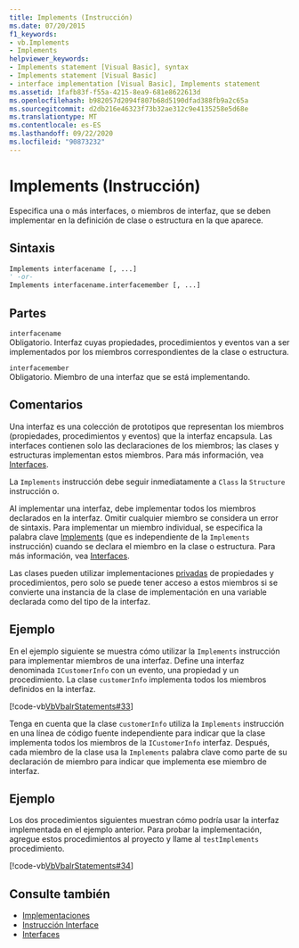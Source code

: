 ```yaml
---
title: Implements (Instrucción)
ms.date: 07/20/2015
f1_keywords:
- vb.Implements
- Implements
helpviewer_keywords:
- Implements statement [Visual Basic], syntax
- Implements statement [Visual Basic]
- interface implementation [Visual Basic], Implements statement
ms.assetid: 1fafb83f-f55a-4215-8ea9-681e8622613d
ms.openlocfilehash: b982057d2094f807b68d5190dfad388fb9a2c65a
ms.sourcegitcommit: d2db216e46323f73b32ae312c9e4135258e5d68e
ms.translationtype: MT
ms.contentlocale: es-ES
ms.lasthandoff: 09/22/2020
ms.locfileid: "90873232"
---
```

# <a name="implements-statement"></a>Implements (Instrucción)

Especifica una o más interfaces, o miembros de interfaz, que se deben implementar en la definición de clase o estructura en la que aparece.  
  
## <a name="syntax"></a>Sintaxis  
  
```vb  
Implements interfacename [, ...]  
' -or-  
Implements interfacename.interfacemember [, ...]  
```  
  
## <a name="parts"></a>Partes  

 `interfacename`  
 Obligatorio. Interfaz cuyas propiedades, procedimientos y eventos van a ser implementados por los miembros correspondientes de la clase o estructura.  
  
 `interfacemember`  
 Obligatorio. Miembro de una interfaz que se está implementando.  
  
## <a name="remarks"></a>Comentarios  

 Una interfaz es una colección de prototipos que representan los miembros (propiedades, procedimientos y eventos) que la interfaz encapsula. Las interfaces contienen solo las declaraciones de los miembros; las clases y estructuras implementan estos miembros. Para más información, vea [Interfaces](../../programming-guide/language-features/interfaces/index.md).  
  
 La `Implements` instrucción debe seguir inmediatamente a `Class` la `Structure` instrucción o.  
  
 Al implementar una interfaz, debe implementar todos los miembros declarados en la interfaz. Omitir cualquier miembro se considera un error de sintaxis. Para implementar un miembro individual, se especifica la palabra clave [Implements](implements-clause.md) (que es independiente de la `Implements` instrucción) cuando se declara el miembro en la clase o estructura. Para más información, vea [Interfaces](../../programming-guide/language-features/interfaces/index.md).  
  
 Las clases pueden utilizar implementaciones [privadas](../modifiers/private.md) de propiedades y procedimientos, pero solo se puede tener acceso a estos miembros si se convierte una instancia de la clase de implementación en una variable declarada como del tipo de la interfaz.  
  
## <a name="example"></a>Ejemplo  

 En el ejemplo siguiente se muestra cómo utilizar la `Implements` instrucción para implementar miembros de una interfaz. Define una interfaz denominada `ICustomerInfo` con un evento, una propiedad y un procedimiento. La clase `customerInfo` implementa todos los miembros definidos en la interfaz.  
  
 [!code-vb[VbVbalrStatements#33](~/samples/snippets/visualbasic/VS_Snippets_VBCSharp/VbVbalrStatements/VB/Class1.vb#33)]  
  
 Tenga en cuenta que la clase `customerInfo` utiliza la `Implements` instrucción en una línea de código fuente independiente para indicar que la clase implementa todos los miembros de la `ICustomerInfo` interfaz. Después, cada miembro de la clase usa la `Implements` palabra clave como parte de su declaración de miembro para indicar que implementa ese miembro de interfaz.  
  
## <a name="example"></a>Ejemplo  

 Los dos procedimientos siguientes muestran cómo podría usar la interfaz implementada en el ejemplo anterior. Para probar la implementación, agregue estos procedimientos al proyecto y llame al `testImplements` procedimiento.  
  
 [!code-vb[VbVbalrStatements#34](~/samples/snippets/visualbasic/VS_Snippets_VBCSharp/VbVbalrStatements/VB/Class1.vb#34)]  
  
## <a name="see-also"></a>Consulte también

- [Implementaciones](implements-clause.md)
- [Instrucción Interface](interface-statement.md)
- [Interfaces](../../programming-guide/language-features/interfaces/index.md)
